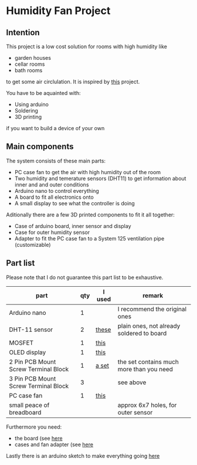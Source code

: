 # Humidity Fan Project

## Intention

This project is a low cost solution for rooms with high humidity like

- garden houses
- cellar rooms
- bath rooms

to get some air circlulation. It is inspired by [this](https://create.arduino.cc/projecthub/LIMPINGLIM/humidity-sensor-controlled-bathroom-exhaust-fan-27131f) project.

You have to be aquainted with:

- Using arduino
- Soldering
- 3D printing

if you want to build a device of your own

## Main components

The system consists of these main parts:

- PC case fan to get the air with high humidity out of the room
- Two humidity and temerature sensors (DHT11) to get information about inner and and outer conditions
- Arduino nano to control everything
- A board to fit all electronics onto
- A small display to see what the controller is doing

Aditionally there are a few 3D printed components to fit it all together:

- Case of arduino board, inner sensor and display
- Case for outer humidity sensor
- Adapter to fit the PC case fan to a System 125 ventilation pipe (customizable)

## Part list

Please note that I do not guarantee this part list to be exhaustive.

|part|qty|I used|remark|
|---|---|---|---|
|Arduino nano|1||I recommend the original ones|
|DHT-11 sensor|2|[these](https://www.amazon.de/gp/product/B07Q3H3Y68)|plain ones, not already soldered to board|
|MOSFET|1|[this](https://www.amazon.de/gp/product/B08GFD7F9V)||
|OLED display|1|[this](https://www.amazon.de/gp/product/B074N9VLZX)||
|2 Pin PCB Mount Screw Terminal Block|1|[a set](https://www.amazon.de/gp/product/B07MM8RJLW)|the set contains much more than you need
|3 Pin PCB Mount Screw Terminal Block|3||see above|
|PC case fan|1|[this](https://www.amazon.de/gp/product/B07GB16RK7)||
|small peace of breadboard|||approx 6x7 holes, for outer sensor||

Furthermore you need:

- the board (see [here](./Circuit)
- cases and fan adapter (see [here](./3DPrint)

Lastly there is an arduino sketch to make everything going [here](./Sketch)

